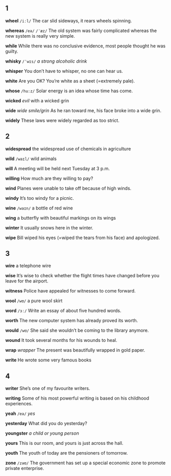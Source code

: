 ## 1
**wheel**
`/iːl/`
The car slid sideways, it rears wheels spinning.

**whereas** 
`/eə/` `/ˈæz/`
The old system was fairly complicated whereas the new system is really very simple.

**while** 
While there was no conclusive evidence, most people thought he was guilty.

**whisky** 
`/ˈwɪs/`
*a strong alcoholic drink*

**whisper** 
You don’t have to whisper, no one can hear us.

**white** 
Are you OK? You’re white as a sheet (=extremely pale).

**whose** 
`/huːz/`
Solar energy is an idea whose time has come.

**wicked** 
*evil*
with a wicked grin
  
**wide** 
*wide smile/grin*
As he ran toward me, his face broke into a wide grin.

**widely** 
These laws were widely regarded as too strict.

## 2
**widespread** 
the widespread use of chemicals in agriculture

**wild** 
`/waɪl/`
wild animals

**will** 
A meeting will be held next Tuesday at 3 p.m.

**willing** 
How much are they willing to pay?

**wind** 
Planes were unable to take off because of high winds.

**windy** 
It’s too windy for a picnic.

**wine** 
`/waɪn/`
a bottle of red wine

**wing** 
a butterfly with beautiful markings on its wings

**winter** 
It usually snows here in the winter.

**wipe** 
Bill wiped his eyes (=wiped the tears from his face) and apologized.

## 3
**wire** 
a telephone wire

**wise** 
It’s wise to check whether the flight times have changed before you leave for the airport.

**witness** 
Police have appealed for witnesses to come forward.

**wool** 
`/wʊ/`
a pure wool skirt

**word** 
`/ɜː/`
Write an essay of about five hundred words.

**worth** 
The new computer system has already proved its worth.

**would** 
`/wʊ/`
She said she wouldn’t be coming to the library anymore.

**wound** 
It took several months for his wounds to heal.

**wrap** 
*wrapper*
The present was beautifully wrapped in gold paper.

**write** 
He wrote some very famous books

## 4
**writer** 
She’s one of my favourite writers.

**writing** 
Some of his most powerful writing is based on his childhood experiences.

**yeah** 
`/eə/`
*yes*

**yesterday** 
What did you do yesterday?

**youngster** 
*a child or young person*

**yours** 
This is our room, and yours is just across the hall.

**youth** 
The youth of today are the pensioners of tomorrow.

**zone**
`/zəʊ/`
The government has set up a special economic zone to promote private enterprise.
